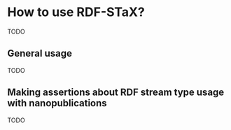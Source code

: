 # How to use RDF-STaX?

TODO

## General usage

TODO

## Making assertions about RDF stream type usage with nanopublications

TODO
